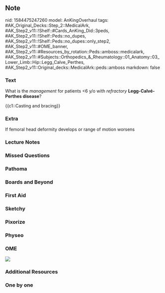 ## Note
nid: 1584475247260
model: AnKingOverhaul
tags: #AK_Original_Decks::Step_2::MedicalArk, #AK_Step2_v11::!Shelf::#Cards_AnKing_Did::3peds, #AK_Step2_v11::!Shelf::Peds::no_dupes, #AK_Step2_v11::!Shelf::Peds::no_dupes::only_step2, #AK_Step2_v11::#OME_banner, #AK_Step2_v11::#Resources_by_rotation::Peds::amboss::medicalark, #AK_Step2_v11::#Subjects::Orthopedics_&_Rheumatology::01_Anatomy::03_Lower_Limb::Hip::Legg_Calve_Perthes, #AK_Step2_v11::Original_decks::MedicalArk::peds::amboss
markdown: false

### Text
What is the <i>management</i> for patients <6 y/o with
<i>refractory</i> <b>Legg-Calvé-Perthes disease</b>?
<div>
  {{c1::Casting and bracing}}
</div>

### Extra
If femoral head deformity develops or range of motion worsens

### Lecture Notes


### Missed Questions


### Pathoma


### Boards and Beyond


### First Aid


### Sketchy


### Pixorize


### Physeo


### OME
<div class="ome-widget">
  <a href="https://onlinemeded.org?ref=anki"><img src=
  "_OME_AnkiFlashcards_General_7.png"></a>
</div>

### Additional Resources


### One by one

